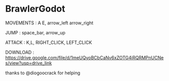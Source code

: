 # BrawlerGodot

MOVEMENTS :
A E, arrow_left arrow_right

JUMP :
space_bar, arrow_up

ATTACK : 
K,L, RIGHT_CLICK, LEFT_CLICK

DOWNLOAD :
https://drive.google.com/file/d/1meUQyoBCbCaNv6xZOTG4iRQRMPnUCNes/view?usp=drive_link

thanks to @diogoocrack for helping
